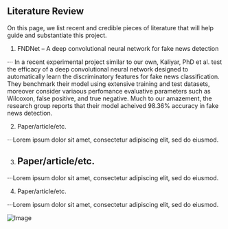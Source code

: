 ## Literature Review
On this page, we list recent and credible pieces of literature that will help guide and substantiate this project. 

1. FNDNet – A deep convolutional neural network for fake news detection

⋅⋅⋅ In a recent experimental project similar to our own, Kaliyar, PhD et al. test the efficacy of a deep convolutional neural network designed to automatically learn the discriminatory features for fake news classification. They benchmark their model using extensive training and test datasets, moreover consider variaous perfomance evaluative parameters such as Wilcoxon, false positive, and true negative. Much to our amazement, the research group reports that their model acheived 98.36% accuracy in fake news detection.

2. Paper/article/etc.

⋅⋅⋅Lorem ipsum dolor sit amet, consectetur adipiscing elit, sed do eiusmod.

3. ## Paper/article/etc.

⋅⋅⋅Lorem ipsum dolor sit amet, consectetur adipiscing elit, sed do eiusmod.

4. Paper/article/etc.

⋅⋅⋅Lorem ipsum dolor sit amet, consectetur adipiscing elit, sed do eiusmod.


![Image](https://ichef.bbci.co.uk/images/ic/400xn/p088bnqx.jpg)
